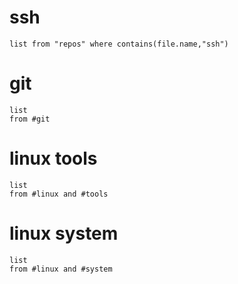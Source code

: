 
# ssh 

```dataview 
list from "repos" where contains(file.name,"ssh") 
```

# git

```dataview 
list 
from #git  
```

# linux tools

```dataview 
list 
from #linux and #tools
```

# linux system

```dataview 
list 
from #linux and #system
```
